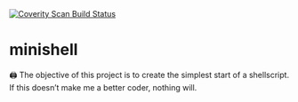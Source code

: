 <a href="https://scan.coverity.com/projects/4slan-minishell">
  <img alt="Coverity Scan Build Status"
       src="https://scan.coverity.com/projects/20312/badge.svg"/>
</a>

# minishell
🖨 The objective of this project is to create the simplest start of a shellscript. If this doesn’t make me a better coder, nothing will.
